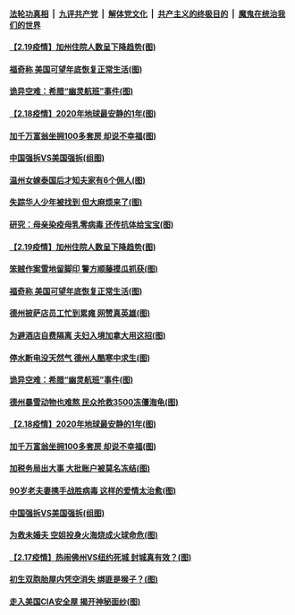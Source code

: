 ####  [法轮功真相](../../../../basic/blob/master/README.md?t=02200701) &nbsp;|&nbsp; [九评共产党](../../../../9ping.md/blob/master/README.md?t=02200701) &nbsp;|&nbsp; [解体党文化](../../../../jtdwh.md/blob/master/README.md?t=02200701)  &nbsp;|&nbsp; [共产主义的终极目的](../../../../gczydzjmd.md/blob/master/README.md?t=02200701) &nbsp;|&nbsp; [魔鬼在统治我们的世界](../../../../mgztzwmdsj.md/blob/master/README.md?t=02200701) 

#### [【2.19疫情】加州住院人数呈下降趋势(图)](../pages/p3/963085.md?t=02200701) 

#### [福奇称 美国可望年底恢复正常生活(图)](../pages/p3/963060.md?t=02200701) 

#### [诡异空难：希腊“幽灵航班”事件(图)](../pages/p3/962974.md?t=02200701) 

#### [【2.18疫情】2020年地球最安静的1年(图)](../pages/p3/962968.md?t=02200701) 

#### [加千万富翁坐拥100多套房 却说不幸福(图)](../pages/p3/962963.md?t=02200701) 

#### [中国强拆VS美国强拆(组图)](../pages/p3/962880.md?t=02200701) 

#### [温州女嫁泰国后才知夫家有6个佣人(图)](../pages/p3/963100.md?t=02200701) 

#### [失踪华人少年被找到 但大麻烦来了(图)](../pages/p3/963090.md?t=02200701) 

#### [研究：母亲染疫母乳零病毒 还传抗体给宝宝(图)](../pages/p3/963092.md?t=02200701) 

#### [【2.19疫情】加州住院人数呈下降趋势(图)](../pages/p3/963085.md?t=02200701) 

#### [笨贼作案雪地留脚印 警方顺藤摸瓜抓获(图)](../pages/p3/963084.md?t=02200701) 

#### [福奇称 美国可望年底恢复正常生活(图)](../pages/p3/963060.md?t=02200701) 

#### [德州披萨店员工忙到累瘫 网赞真英雄(图)](../pages/p3/963082.md?t=02200701) 

#### [为避酒店自费隔离 夫妇入境加拿大用这招(图)](../pages/p3/963017.md?t=02200701) 

#### [停水断电没天然气 德州人酷寒中求生(图)](../pages/p3/962999.md?t=02200701) 

#### [诡异空难：希腊“幽灵航班”事件(图)](../pages/p3/962974.md?t=02200701) 

#### [德州暴雪动物也难熬 民众抢救3500冻僵海龟(图)](../pages/p3/962975.md?t=02200701) 

#### [【2.18疫情】2020年地球最安静的1年(图)](../pages/p3/962968.md?t=02200701) 

#### [加千万富翁坐拥100多套房 却说不幸福(图)](../pages/p3/962963.md?t=02200701) 

#### [加税务局出大事 大批账户被莫名冻结(图)](../pages/p3/962957.md?t=02200701) 

#### [90岁老夫妻携手战胜病毒 这样的爱情太治愈(图)](../pages/p3/962950.md?t=02200701) 

#### [中国强拆VS美国强拆(组图)](../pages/p3/962880.md?t=02200701) 

#### [为救未婚夫 空姐投身火海烧成火球命危(图)](../pages/p3/962888.md?t=02200701) 

#### [【2.17疫情】热闹佛州VS纽约死城 封城真有效？(图)](../pages/p3/962857.md?t=02200701) 

#### [初生双胞胎屋内凭空消失 绑匪是猴子？(图)](../pages/p3/962855.md?t=02200701) 

#### [走入美国CIA安全屋 揭开神秘面纱(图)](../pages/p3/962850.md?t=02200701) 

